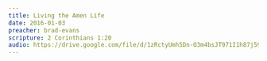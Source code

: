 ```yaml
---
title: Living the Amen Life
date: 2016-01-03
preacher: brad-evans
scripture: 2 Corinthians 1:20
audio: https://drive.google.com/file/d/1zRctyUmh5Dn-O3m4bsJT971I1h87j59c/view
---
```

